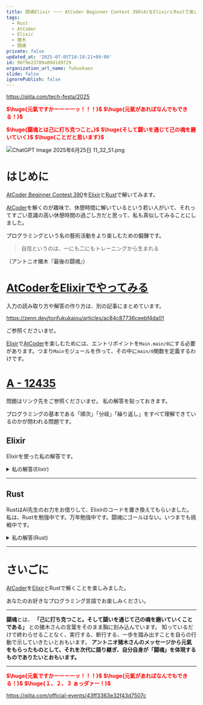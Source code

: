 ```yaml
---
title: 闘魂Elixir ーー AtCoder Beginner Contest 390(A)をElixirとRustで楽しむ
tags:
  - Rust
  - AtCoder
  - Elixir
  - 猪木
  - 闘魂
private: false
updated_at: '2025-07-05T18:19:21+09:00'
id: 96f9e23709a89d1d9729
organization_url_name: fukuokaex
slide: false
ignorePublish: false
---
```

https://qiita.com/tech-festa/2025

<b><font color="red">$\huge{元氣ですかーーーーッ！！！}$</font></b>
<b><font color="red">$\huge{元氣があればなんでもできる！}$</font></b>

<b><font color="red">$\huge{闘魂とは己に打ち克つこと。}$</font></b>
<b><font color="red">$\huge{そして闘いを通じて己の魂を磨いていく}$</font></b>
<b><font color="red">$\huge{ことだと思います}$</font></b>

![ChatGPT Image 2025年6月25日 11_32_51.png](https://qiita-image-store.s3.ap-northeast-1.amazonaws.com/0/131808/a80ca1b4-3ccd-40c7-945b-6c8c969727e0.png)



# はじめに

[AtCoder Beginner Contest 390](https://atcoder.jp/contests/abc390)を[Elixir](https://elixir-lang.org/)と[Rust](https://www.rust-lang.org/)で解いてみます。  

[AtCoder](https://atcoder.jp/)を解くのが趣味で、休憩時間に解いているという若い人がいて、それってすごい意識の高い休憩時間の過ごし方だと思って、私も真似してみることにしました。  


プログラミングという名の藝術活動をより楽しむための鍛錬です。  

> 自信というのは、一にも二にもトレーニングから生まれる

（アントニオ猪木『最後の闘魂』）


# [AtCoderをElixirでやってみる](https://zenn.dev/torifukukaiou/articles/ac84c87736ceebf4da01)

入力の読み取り方や解答の作り方は、別の記事にまとめています。


https://zenn.dev/torifukukaiou/articles/ac84c87736ceebf4da01

ご参照くださいませ。

[Elixir](https://elixir-lang.org/)で[AtCoder](https://atcoder.jp/)を楽しむためには、エントリポイントを`Main.main/0`にする必要があります。つまり`Main`モジュールを作って、その中に`main/0`関数を定義するわけです。

# [A - 12435](https://atcoder.jp/contests/abc390/tasks/abc390_a)

問題はリンク先をご参照くださいませ。
私の解答を貼っておきます。

プログラミングの基本である「順次」「分岐」「繰り返し」をすべて理解できているのかが問われる問題です。

## Elixir

Elixirを使った私の解答です。


<details><summary>私の解答(Elixir)</summary>

_問題文を読んでいらっしゃることを前提にひとこと解説をしておきます。_

先頭からみていって、大小比較してみて、いれかえが一箇所だけなのかどうかを調べる実装を採りました。  

```elixir
defmodule Main do
  def main do
    a_list = IO.read(:line) |> String.trim() |> String.split(" ") |> Enum.map(&String.to_integer/1)

    solve(a_list)
    |> IO.puts()
  end

  def solve(a_list) do
    Enum.reduce_while(a_list, {0, nil}, fn
      a, {0, nil} -> {:cont, {0, a}}
      a, {0, before} when a < before -> {:cont, {1, before}}
      a, {1, before} when a < before -> {:halt, {2, before}}
      a, {acc, _} -> {:cont, {acc, a}}
    end)
    |> elem(0)
    |> Kernel.==(1)
    |> if(do: "Yes", else: "No")
  end
end
```



</details>

---

## Rust

RustはAI先生のお力をお借りして、Elixirのコードを置き換えてもらいました。
私は、Rustを勉強中です。万年勉強中です。闘魂にゴールはない。いつまでも挑戦中です。

<details><summary>私の解答(Rust)</summary>

```rust
use std::io::{self, BufRead};

fn main() {
    let stdin = io::stdin();
    let mut input = String::new();

    stdin.lock().read_line(&mut input).unwrap();

    let a_list: Vec<i32> = input
        .trim()
        .split_whitespace()
        .map(|s| s.parse().unwrap())
        .collect();

    let result = solve(&a_list);
    println!("{}", result);
}

fn solve(a_list: &[i32]) -> &'static str {
    let mut state = 0;
    let mut before: Option<i32> = None;

    for &a in a_list {
        match (state, before) {
            (0, None) => before = Some(a),
            (0, Some(prev)) if a < prev => {
                state = 1;
                before = Some(prev);
            }
            (1, Some(prev)) if a < prev => {
                state = 2;
                break;
            }
            (_, _) => before = Some(a),
        }
    }

    if state == 1 {
        "Yes"
    } else {
        "No"
    }
}
```

</details>

---

# さいごに

[AtCoder](https://atcoder.jp/)を[Elixir](https://elixir-lang.org/)とRustで解くことを楽しみました。

あなたのお好きなプログラミング言語でお楽しみください。

---


**闘魂**とは、  **「己に打ち克つこと。そして闘いを通じて己の魂を磨いていくことである」** との猪木さんの言葉をそのまま胸に刻み込んでいます。
知っているだけで終わらせることなく、実行する、断行する、一歩を踏み出すことを自らの行動で示していきたいとおもいます。
**アントニオ猪木さんのメッセージから元氣をもらったものとして、それを次代に語り継ぎ、自分自身が「闘魂」を体現するものでありたいとおもいます。**

---

<b><font color="red">$\huge{元氣ですかーーーーッ！！！}$</font></b>
<b><font color="red">$\huge{元氣があればなんでもできる！}$</font></b>
<b><font color="red">$\huge{１、２、３ ぁっダァー！}$</font></b>


https://qiita.com/official-events/43ff3363e32f43d7507c
